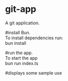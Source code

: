 # git-app  
A git application.  

#install Bun.  
To install dependencies run:  
bun install  

#run the app.  
To start the app  
bun run index.ts  

#displays some sample use  
